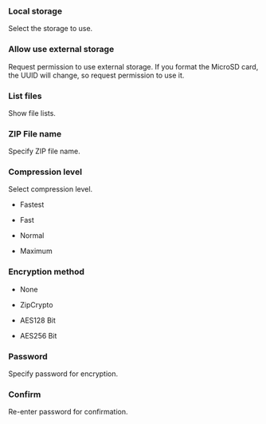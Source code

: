 ### Local storage

Select the storage to use. 

### Allow use external storage

Request permission to use external storage. If you format the MicroSD card, the UUID will change, so request permission to use it. 

### List files

Show file lists. 

### ZIP File name

Specify ZIP file name. 

### Compression level

Select compression level.

- Fastest

- Fast

- Normal

- Maximum 

### Encryption method

- None

- ZipCrypto

- AES128 Bit

- AES256 Bit 

### Password

Specify password for encryption. 

### Confirm

Re-enter password for confirmation. 
